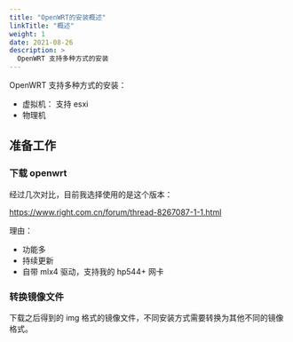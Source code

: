 ```yaml
---
title: "OpenWRT的安装概述"
linkTitle: "概述"
weight: 1
date: 2021-08-26
description: >
  OpenWRT 支持多种方式的安装
---
```


OpenWRT 支持多种方式的安装：

- 虚拟机： 支持 esxi
- 物理机

## 准备工作

### 下载 openwrt

经过几次对比，目前我选择使用的是这个版本：

https://www.right.com.cn/forum/thread-8267087-1-1.html

理由：

- 功能多
- 持续更新
- 自带 mlx4 驱动，支持我的 hp544+ 网卡

### 转换镜像文件

下载之后得到的 img 格式的镜像文件，不同安装方式需要转换为其他不同的镜像格式。


